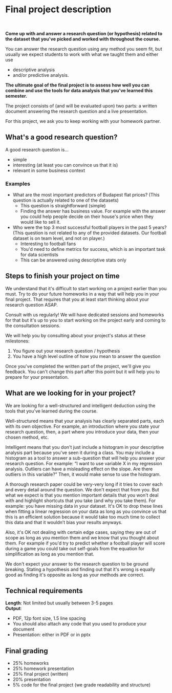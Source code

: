 # Final project description

<br>

**Come up with and answer a research question (or hypothesis) related to the dataset that you've picked and worked with throughout the course.**

You can answer the research question using any method you seem fit, but usually we expect students to work with what we taught them and either use

-  descriptive analysis
-  and/or predictive analysis.

**The ultimate goal of the final project is to assess how well you can combine and use the tools for data analysis that you've learned this semester.**

The project consists of (and will be evaluated upon) two parts: a written document answering the research question and a live presentation.

For this project, we ask you to keep working with your homework partner.

## What's a good research question?

A good research question is...

- simple
- interesting (at least you can convince us that it is)
- relevant in some business context

### Examples

- What are the most important predictors of Budapest flat prices? (This question is actually related to one of the datasets)
    + This question is straightforward (simple)
    + Finding the answer has business value. For example with the answer you could help people decide on their house's price when they would like to sell it.
- Who were the top 3 most successful football players in the past 5 years? (This question is not related to any of the provided datasets. Our football dataset is on team level, and not on player.)
    + Interesting to football fans
    + You'd need to define metrics for success, which is an important task for data scientists
    + This can be answered using descriptive stats only

## Steps to finish your project on time

We understand that it's difficult to start working on a project earlier than you must. Try to do your future homeworks in a way that will help you in your final project. That requires that you at least start thinking about your research question ASAP.

Consult with us regularly! We will have dedicated sessions and homeworks for that but it's up to you to start working on the project early and coming to the consultation sessions.

We will help you by consulting about your project's status at these milestones:

1. You figure out your research question / hypothesis 
2. You have a high level outline of how you mean to answer the question

Once you've completed the written part of the project, we'll give you feedback. You can't change this part after this point but it will help you to prepare for your presentation.

## What are we looking for in your project?

We are looking for a well-structured and intelligent deduction using the tools that you've learned during the course.

Well-structured means that your analysis has clearly separated parts, each with its own objective. For example, an introduction where you state your research question, then, a part where you introduce your data, then your chosen method, etc.

Intelligent means that you don't just include a histogram in your descriptive analysis part because you've seen it during a class. You may include a histogram as a tool to answer a sub-question that will help you answer your research question. For example: “I want to use variable X in my regression analysis. Outliers can have a misleading effect on the slope. Are there outliers in this variable?” Then, it would make sense to use the histogram.

A thorough research paper could be very-very long if it tries to cover each and every detail around the question. We don't expect that from you. But what we expect is that you mention important details that you won't deal with and highlight shortcuts that you take (and why you take them). For example: you have missing data in your dataset. It's OK to drop these lines when fitting a linear regression on your data as long as you convince us that this is an efficient solution because it would take too much time to collect this data and that it wouldn’t bias your results anyways.

Also, it's OK not dealing with certain edge cases, saying they are out of scope as long as you mention them and we know that you thought about them. For example if you'd try to predict whether a football player will score during a game you could take out self-goals from the equation for simplification as long as you mention that.

We don't expect your answer to the research question to be ground breaking. Stating a hypothesis and finding out that it's wrong is equally good as finding it's opposite as long as your methods are correct.

## Technical requirements

**Length**: Not limited but usually between 3-5 pages   
**Output**:

- PDF, 12p font size, 1.5 line spacing
- You should also attach any code that you used to produce your document
- Presentation: either in PDF or in pptx

## Final grading

- 25% homeworks
- 25% homework presentation
- 25% final project (written)
- 20% presentation
- 5% code for the final project (we grade readability and structure)
